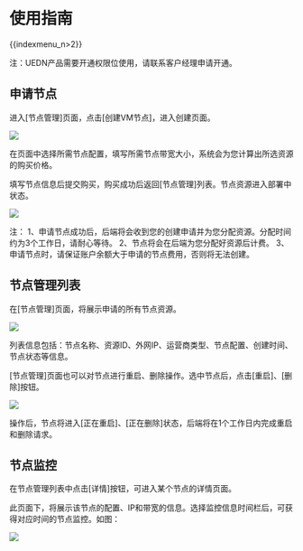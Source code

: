 # 使用指南

{{indexmenu_n>2}}

注：UEDN产品需要开通权限位使用，请联系客户经理申请开通。

## 申请节点

进入\[节点管理\]页面，点击\[创建VM节点\]，进入创建页面。

![](/images/storage_cdn/odn2.0/创建节点.jpg)

在页面中选择所需节点配置，填写所需节点带宽大小，系统会为您计算出所选资源的购买价格。

填写节点信息后提交购买，购买成功后返回\[节点管理\]列表。节点资源进入部署中状态。

![](/images/storage_cdn/odn2.0/返回列表.jpg)

注：
1、申请节点成功后，后端将会收到您的创建申请并为您分配资源。分配时间约为3个工作日，请耐心等待。
2、节点将会在后端为您分配好资源后计费。
3、申请节点时，请保证账户余额大于申请的节点费用，否则将无法创建。

## 节点管理列表

在\[节点管理\]页面，将展示申请的所有节点资源。

![](/images/storage_cdn/odn2.0/节点管理列表.jpg)

列表信息包括：节点名称、资源ID、外网IP、运营商类型、节点配置、创建时间、节点状态等信息。

\[节点管理\]页面也可以对节点进行重启、删除操作。选中节点后，点击\[重启\]、\[删除\]按钮。

![](/images/storage_cdn/odn2.0/重启_删除节点.jpg)

操作后，节点将进入\[正在重启\]、\[正在删除\]状态，后端将在1个工作日内完成重启和删除请求。

## 节点监控

在节点管理列表中点击\[详情\]按钮，可进入某个节点的详情页面。

此页面下，将展示该节点的配置、IP和带宽的信息。选择监控信息时间栏后，可获得对应时间的节点监控。如图：

![](/images/storage_cdn/odn2.0/节点详情.jpg)
